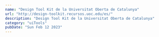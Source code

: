 ```yaml
---
name: "Design Tool Kit de la Universitat Oberta de Catalunya"
url: "http://design-toolkit.recursos.uoc.edu/es/"
description: "Design Tool Kit de la Universitat Oberta de Catalunya"
category: "uiTools"
pubDate: "Sun Feb 12 2023"
---
```

